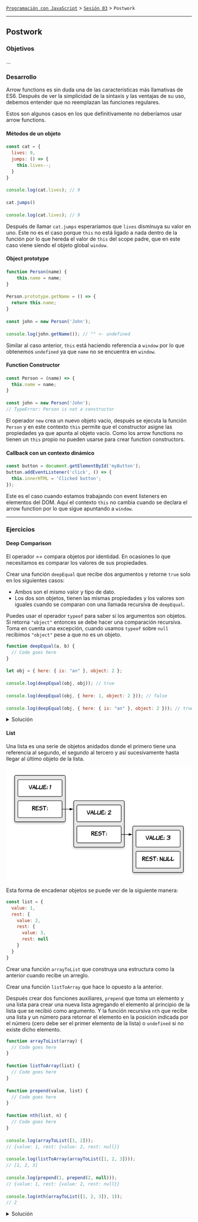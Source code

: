 [`Programación con JavaScript`](../../Readme.md) > [`Sesión 03`](../Readme.md) > `Postwork`

---

## Postwork

### Objetivos

...

### Desarrollo

Arrow functions es sin duda una de las características más llamativas de ES6. Después de ver la simplicidad de la 
sintaxis y las ventajas de su uso, debemos entender que no reemplazan las funciones regulares.

Estos son algunos casos en los que definitivamente no deberíamos usar arrow functions.

#### Métodos de un objeto
 
```javascript
const cat = {
  lives: 9,
  jumps: () => {
    this.lives--;
  }
}

console.log(cat.lives); // 9

cat.jumps()

console.log(cat.lives); // 9
```

Después de llamar `cat.jumps` esperaríamos que `lives` disminuya su valor en uno. Este no es el caso porque `this` no 
está ligado a nada dentro de la función por lo que hereda el valor de `this` del scope padre, que en este caso viene 
siendo el objeto global `window`.

#### Object prototype

```javascript
function Person(name) {
	this.name = name;
}

Person.prototype.getName = () => {
  return this.name;
}

const john = new Person('John');

console.log(john.getName()); // "" <- undefined
```

Similar al caso anterior, `this` está haciendo referencia a `window` por lo que obtenemos `undefined` ya que `name` no 
se encuentra en `window`.

#### Function Constructor

```javascript
const Person = (name) => {
  this.name = name; 
}

const john = new Person('John');
// TypeError: Person is not a constructor
```

El operador `new` crea un nuevo objeto vacío, después se ejecuta la función `Person` y en este contexto `this` permite 
que el constructor asigne las propiedades ya que apunta al objeto vacío. Como los arrow functions no tienen un `this` 
propio no pueden usarse para crear function constructors.

#### Callback con un contexto dinámico

```javascript
const button = document.getElementById('myButton');
button.addEventListener('click', () => {
  this.innerHTML = 'Clicked button';
});
```

Este es el caso cuando estamos trabajando con event listeners en elementos del DOM. Aquí el contexto `this` no cambia
cuando se declara el arrow function por lo que sigue apuntando a `window`.

---

### Ejercicios

#### Deep Comparison

El operador == compara objetos por identidad. En ocasiones lo que necesitamos es comparar los valores de sus 
propiedades.

Crear una función `deepEqual` que recibe dos argumentos y retorne `true` solo en los siguientes casos:
 - Ambos son el mismo valor y tipo de dato.
 - Los dos son objetos, tienen las mismas propiedades y los valores son iguales cuando se comparan con una llamada 
 recursiva de `deepEqual`.
 
Puedes usar el operador `typeof` para saber si los argumentos son objetos. Si retorna `"object"` entonces se debe hacer una
comparación recursiva. Toma en cuenta una excepción, cuando usamos `typeof` sobre `null` recibimos `"object"` pese a que 
no es un objeto. 

```javascript
function deepEqual(a, b) {
  // Code goes here
}

let obj = { here: { is: "an" }, object: 2 };

console.log(deepEqual(obj, obj)); // true

console.log(deepEqual(obj, { here: 1, object: 2 })); // false

console.log(deepEqual(obj, { here: { is: "an" }, object: 2 })); // true
```

<details>
  <summary>Solución</summary>

```javascript
function deepEqual(a, b) {
  if (a === b) return true;
  
  if (a == null || typeof a != "object" ||
      b == null || typeof b != "object") return false;

  let keysA = Object.keys(a), keysB = Object.keys(b);

  if (keysA.length !== keysB.length) return false;

  for (let key of keysA) {
    if (!keysB.includes(key) || !deepEqual(a[key], b[key])) return false;
  }

  return true;
}
```

</details>

#### List

Una lista es una serie de objetos anidados donde el primero tiene una referencia al segundo, el segundo al tercero y 
así sucesivamente hasta llegar al último objeto de la lista.

![List](./assets/list.png)

Esta forma de encadenar objetos se puede ver de la siguiente manera:

```javascript
const list = {
  value: 1,
  rest: {
    value: 2,
    rest: {
      value: 3,
      rest: null
    } 
  }
}
```

Crear una función `arrayToList` que construya una estructura como la anterior cuando recibe un arreglo.

Crear una función `listToArray` que hace lo opuesto a la anterior.

Después crear dos funciones auxiliares, `prepend` que toma un elemento y una lista para crear una nueva lista agregando
el elemento al principio de la lista que se recibió como argumento. Y la función recursiva `nth` que recibe una lista y 
un número para retornar el elemento en la posición indicada por el número (cero debe ser el primer elemento de la lista) 
o `undefined` si no existe dicho elemento.

```javascript
function arrayToList(array) {
  // Code goes here
}

function listToArray(list) {
  // Code goes here
}

function prepend(value, list) {
  // Code goes here
}

function nth(list, n) {
  // Code goes here
}

console.log(arrayToList([1, 2]));
// {value: 1, rest: {value: 2, rest: null}}

console.log(listToArray(arrayToList([1, 2, 3])));
// [1, 2, 3]

console.log(prepend(1, prepend(2, null)));
// {value: 1, rest: {value: 2, rest: null}}

console.log(nth(arrayToList([1, 2, 3]), 1));
// 2
```

<details>
  <summary>Solución</summary>

```javascript
function arrayToList(array) {
  let list = null;
  
  for (let i = array.length - 1; i >= 0; i--) {
    list = { value: array[i], rest: list };
  }
  
  return list;
}

function listToArray(list) {
  let array = [];
  
  for (let node = list; node; node = node.rest) {
    array.push(node.value);
  }
  
  return array;
}

function prepend(value, list) {
  return { value, rest: list };
}

function nth(list, n) {
  if (!list) return undefined;
  else if (n === 0) return list.value;
  else return nth(list.rest, n - 1);
}
```

</details>
